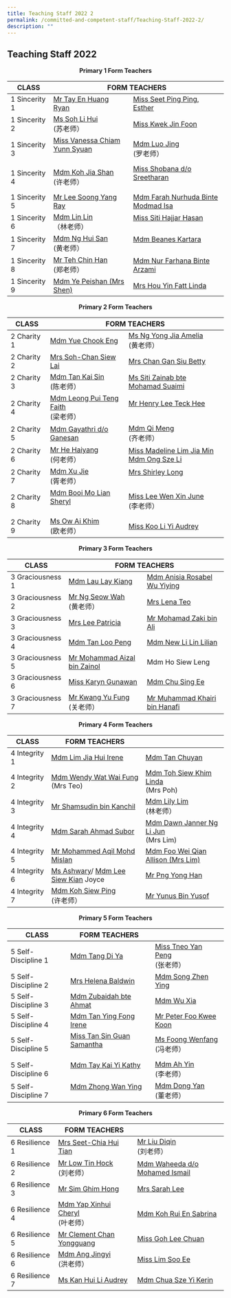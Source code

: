 ```yaml
---
title: Teaching Staff 2022 2
permalink: /committed-and-competent-staff/Teaching-Staff-2022-2/
description: ""
---
```

## Teaching Staff 2022

**<center>Primary 1 Form Teachers</center>**

<table>
<thead>
  <tr>
    <th>CLASS</th>
    <th colspan="2">FORM TEACHERS</th>
  </tr>
</thead>
<tbody>
  <tr>
    <td>1 Sincerity 1</td>
    <td><a href="mailto:ryan_tay_en_huang@moe.edu.sg">Mr Tay En Huang Ryan</a></td>
    <td><a href="mailto:seet_ping_ping_esther@moe.edu.sg">Miss Seet Ping Ping, Esther</a></td>
  </tr>
  <tr>
    <td>1 Sincerity 2</td>
    <td><a href="mailto:soh_li_hui@moe.edu.sg">Ms Soh Li Hui</a><br>(苏老师）<br></td>
    <td><a href="mailto:kwek_jin_foon@moe.edu.sg">Miss Kwek Jin Foon</a><br></td>
  </tr>
  <tr>
    <td>1 Sincerity 3</td>
    <td><a href="mailto:vanessa_chiam_yunn_shyuan@moe.edu.sg">Miss Vanessa Chiam Yunn Syuan</a><br><br></td>
    <td><a href="mailto:luo_jing@moe.edu.sg">Mdm Luo Jing</a><br>(罗老师）<br></td>
  </tr>
  <tr>
    <td>1 Sincerity 4</td>
    <td><a href="mailto:koh_jia_shan@moe.edu.sg">Mdm Koh Jia Shan</a><br>(许老师）<br></td>
    <td><a href="mailto:shobana_sreetharan@moe.edu.sg">Miss Shobana d/o Sreetharan</a><br><br></td>
  </tr>
  <tr>
    <td>1 Sincerity 5</td>
    <td><a href="mailto:lee_soong_yang@moe.edu.sg">Mr Lee Soong Yang Ray</a><br></td>
    <td><a href="mailto:farah_nurhuda_mohmad_isa@moe.edu.sg">Mdm Farah Nurhuda Binte Modmad Isa</a><br></td>
  </tr>
  <tr>
    <td>1 Sincerity 6 </td>
    <td><a href="mailto:lin_lin@moe.edu.sg">Mdm Lin Lin</a><br>（林老师）<br></td>
    <td><a href="mailto:siti_hajjar_hasan@moe.edu.sg">Miss Siti Hajjar Hasan</a><br><br></td>
  </tr>
  <tr>
    <td>1 Sincerity 7 </td>
    <td><a href="mailto:ng_hui_san@moe.edu.sg">Mdm Ng Hui San</a><br>(黄老师）<br></td>
    <td><a href="mailto:beanes_kartara@moe.edu.sg">Mdm Beanes Kartara</a><br><br></td>
  </tr>
  <tr>
    <td>1 Sincerity 8</td>
    <td><a href="mailto:teh_chin_han@moe.edu.sg">Mr Teh Chin Han</a><br>(郑老师）<br></td>
    <td><a href="mailto:nur_farhana_arzami@moe.edu.sg">Mdm Nur Farhana Binte Arzami</a><br></td>
  </tr>
  <tr>
    <td>1 Sincerity 9 </td>
    <td><a href="mailto:ye_peishan@moe.edu.sg">Mdm Ye Peishan (Mrs Shen)</a><br></td>
    <td><a href="mailto:hou_yin_fatt@moe.edu.sg">Mrs Hou Yin Fatt Linda</a></td>
  </tr>
</tbody>
</table>

**<center>Primary 2 Form Teachers</center>**

<table>
<thead>
  <tr>
    <th>CLASS</th>
    <th colspan="2">FORM TEACHERS</th>
  </tr>
</thead>
<tbody>
  <tr>
    <td>2 Charity 1</td>
    <td><a href="mailto:yue_chook_eng@moe.edu.sg">Mdm Yue Chook Eng</a></td>
    <td><a href="mailto:ng_yong_jia@moe.edu.sg">Ms Ng Yong Jia Amelia</a> <br>(黄老师）<br></td>
  </tr>
  <tr>
    <td>2 Charity 2</td>
    <td><a href="mailto:soh-chan_siew_lai@moe.edu.sg">Mrs Soh-Chan Siew Lai</a>   <br></td>
    <td><a href="mailto:chan_gan_siu@moe.edu.sg">Mrs Chan Gan Siu Betty</a><br></td>
  </tr>
  <tr>
    <td>2 Charity 3</td>
    <td><a href="mailto:tan_kai_sin_a@moe.edu.sg">Mdm Tan Kai Sin</a><br>(陈老师）<br></td>
    <td><a href="mailto:siti_zainab_mohamed_suaimi@moe.edu.sg">Ms Siti Zainab bte Mohamad Suaimi</a><br></td>
  </tr>
  <tr>
    <td>2 Charity 4</td>
    <td><a href="mailto:faith_leong_pui_teng@moe.edu.sg">Mdm Leong Pui Teng Faith</a><br>(梁老师）<br></td>
    <td><a href="mailto:lee_teck_hee_henry@moe.edu.sg">Mr Henry Lee Teck Hee</a><br><br></td>
  </tr>
  <tr>
    <td>2 Charity 5</td>
    <td><a href="mailto:gayathri_ganesan@moe.edu.sg">Mdm Gayathri d/o Ganesan</a><br></td>
    <td><a href="mailto:qi_meng@moe.edu.sg">Mdm Qi Meng</a><br>(齐老师）<br></td>
  </tr>
  <tr>
    <td>2 Charity 6 </td>
    <td><a href="mailto:he_haiyang@moe.edu.sg">Mr He Haiyang</a><br>(何老师）<br></td>
    <td><a href="mailto:madeline_lim_jia_min@moe.edu.sg">Miss Madeline Lim Jia Min</a><br><a href="mailto:ong_sze_li@moe.edu.sg">Mdm Ong Sze Li</a> </td>
  </tr>
  <tr>
    <td>2 Charity 7 </td>
    <td><a href="mailto:xu_jie@moe.edu.sg">Mdm Xu Jie</a><br>(胥老师）<br></td>
    <td><a href="mailto:shirley_loo_bee_leng@moe.edu.sg">Mrs Shirley Long</a><br><br></td>
  </tr>
  <tr>
    <td>2 Charity 8</td>
    <td><a href="mailto:booi_mo_lian@moe.edu.sg">Mdm Booi Mo Lian Sheryl</a><br><br></td>
    <td><a href="mailto:lee_wen_xin_june@moe.edu.sg">Miss Lee Wen Xin June</a><br>(李老师）</td>
  </tr>
  <tr>
    <td>2 Charity 9 </td>
    <td><a href="mailto:ow_ai_khim@moe.edu.sg">Ms Ow Ai Khim</a><br>(欧老师）<br></td>
    <td><a href="mailto:koo_li_yi_audrey@moe.edu.sg">Miss Koo Li Yi Audrey</a></td>
  </tr>
</tbody>
</table>

**<center>Primary 3 Form Teachers</center>**

<table>
<thead>
  <tr>
    <th>CLASS</th>
    <th colspan="2">FORM TEACHERS<br></th>
  </tr>
</thead>
<tbody>
  <tr>
    <td>3 Graciousness 1</td>
    <td><a href="mailto:lau_lay_kiang@moe.edu.sg">Mdm Lau Lay Kiang</a><br></td>
    <td><a href="mailto:anisia_rosabel_wu@schools.gov.sg">Mdm Anisia Rosabel Wu Yiying</a></td>
  </tr>
  <tr>
    <td>3 Graciousness 2</td>
    <td><a href="mailto:ng_seow_wah@moe.edu.sg">Mr Ng Seow Wah</a><br>(黄老师）<br></td>
    <td><a href="mailto:lena_teo@moe.edu.sg">Mrs Lena Teo</a><br></td>
  </tr>
  <tr>
    <td>3 Graciousness 3</td>
    <td><a href="mailto:lee_patricia@moe.edu.sg">Mrs Lee Patricia</a><br></td>
    <td><a href="mailto:mohamad_zaki_ali@moe.edu.sg">Mr Mohamad Zaki bin Ali</a><br></td>
  </tr>
  <tr>
    <td>3 Graciousness 4</td>
    <td><a href="mailto:tan_loo_peng@moe.edu.sg">Mdm Tan Loo Peng</a><br></td>
    <td><a href="mailto:new_lilin_lilian@moe.edu.sg">Mdm New Li Lin Lilian</a><br></td>
  </tr>
  <tr>
    <td>3 Graciousness 5</td>
    <td><a href="mailto:mohammad_aizal_zainol@moe.edu.sg">Mr Mohammad Aizal bin Zainol</a><br></td>
    <td>Mdm Ho Siew Leng<br></td>
  </tr>
  <tr>
    <td>3 Graciousness 6</td>
    <td><a href="mailto:karyn_gunawan@schools.gov.sg">Miss Karyn Gunawan</a></td>
    <td><a href="mailto:chu_sing_ee@schools.gov.sg">Mdm Chu Sing Ee</a></td>
  </tr>
  <tr>
    <td>3 Graciousness 7</td>
    <td><a href="mailto:kwang_yu_fung@moe.edu.sg">Mr Kwang Yu Fung</a><br>(关老师）<br></td>
    <td><a href="mailto:muhammad_khairi_hanafi@moe.edu.sg">Mr Muhammad Khairi bin Hanafi</a></td>
  </tr>
</tbody>
</table>

**<center>Primary 4 Form Teachers</center>**

<table>
<thead>
  <tr>
    <th>CLASS</th>
    <th>FORM TEACHERS</th>
    <th></th>
  </tr>
</thead>
<tbody>
  <tr>
    <td>4 Integrity 1<br></td>
    <td><a href="mailto:lim_jia_hui@moe.edu.sg">Mdm Lim Jia Hui Irene</a><br></td>
    <td><a href="mailto:tan_chuyan@moe.edu.sg">Mdm Tan Chuyan</a></td>
  </tr>
  <tr>
    <td>4 Integrity 2</td>
    <td><a href="mailto:wat_wai_fung@moe.edu.sg">Mdm Wendy Wat Wai Fung</a><br>(Mrs  Teo)<br></td>
    <td><a href="mailto:toh_siew_khim@moe.edu.sg">Mdm Toh Siew Khim Linda</a><br>(Mrs Poh)</td>
  </tr>
  <tr>
    <td>4 Integrity 3</td>
    <td><a href="mailto:shamsudin_kanchil@moe.edu.sg">Mr Shamsudin bin Kanchil</a><br></td>
    <td><a href="mailto:lim_lily_a@moe.edu.sg">Mdm Lily Lim</a><br>(林老师）</td>
  </tr>
  <tr>
    <td>4 Integrity 4</td>
    <td><a href="mailto:sarah_ahmad_subor@moe.edu.sg">Mdm Sarah Ahmad Subor</a><br></td>
    <td><a href="mailto:dawn_ng_li_jun@moe.edu.sg">Mdm Dawn Janner Ng Li Jun</a><br>(Mrs Lim)<br></td>
  </tr>
  <tr>
    <td>4 Integrity 5</td>
    <td><a href="mailto:mohammed_aqil_mohd_mislan@moe.edu.sg">Mr Mohammed Aqil Mohd Mislan</a><br></td>
    <td><a href="mailto:allison_foo_wei_qian@moe.edu.sg">Mdm Foo Wei Qian Allison (Mrs Lim)</a><br></td>
  </tr>
  <tr>
    <td>4 Integrity 6</td>
    <td><a href="mailto:technamoorthy_ashwary@moe.edu.sg">Ms Ashwary</a>/ <a href="mailto:lee_siew_kian_joyce@moe.edu.sg">Mdm Lee Siew K</a><a href="mailto:lee_siew_kian_joyce@moe.edu.sg">i</a><a href="mailto:lee_siew_kian_joyce@moe.edu.sg">a</a><a href="mailto:lee_siew_kian_joyce@moe.edu.sg">n</a> Joyce<br></td>
    <td><a href="mailto:png_yong_han@moe.edu.sg">Mr Png Yong Han</a><br></td>
  </tr>
  <tr>
    <td> 4 Integrity 7</td>
    <td><a href="mailto:koh_siew_ping@moe.edu.sg">Mdm Koh Siew Ping</a><br>(许老师）<br></td>
    <td><a href="mailto:yunus_b_yusof@schools.gov.sg">Mr Yunus Bin Yusof</a></td>
  </tr>
</tbody>
</table>

**<center>Primary 5 Form Teachers</center>**

<table>
<thead>
  <tr>
    <th>CLASS</th>
    <th>FORM TEACHERS</th>
    <th></th>
  </tr>
</thead>
<tbody>
  <tr>
    <td>5 Self-Discipline 1</td>
    <td><a href="mailto:tang_di_ya@moe.edu.sg">Mdm Tang Di Ya</a></td>
    <td><a href="mailto:tneo_yan_peng@moe.edu.sg">Miss Tneo Yan Peng</a><br>(张老师）<br></td>
  </tr>
  <tr>
    <td>5 Self-Discipline 2</td>
    <td><a href="mailto:helena_baldwin@moe.edu.sg">Mrs Helena Baldwin</a><br></td>
    <td><a href="mailto:song_zhenying@moe.edu.sg">Mdm Song Zhen Ying</a></td>
  </tr>
  <tr>
    <td>5 Self-Discipline 3</td>
    <td><a href="mailto:zubaidah_ahmat@moe.edu.sg">Mdm Zubaidah bte Ahmat</a><br></td>
    <td><a href="mailto:wu_xia@moe.edu.sg">Mdm Wu Xia</a></td>
  </tr>
  <tr>
    <td>5 Self-Discipline 4</td>
    <td><a href="mailto:tan_ying_fong@moe.edu.sg">Mdm Tan Ying Fong Irene</a><br></td>
    <td><a href="mailto:foo_kwee_koon@moe.edu.sg">Mr Peter Foo Kwee Koon</a><br></td>
  </tr>
  <tr>
    <td>5 Self-Discipline 5</td>
    <td><a href="mailto:samantha_s_tan@moe.edu.sg">Miss Tan Sin Guan Samantha</a><br><br></td>
    <td><a href="mailto:foong_wenfang@moe.edu.sg">Ms Foong Wenfang</a><br>(冯老师）<br></td>
  </tr>
  <tr>
    <td>5 Self-Discipline 6</td>
    <td><a href="mailto:tay_kai_yi_kathy@moe.edu.sg">Mdm Tay Kai Yi Kathy</a><br><br></td>
    <td><a href="mailto:ma_ah_yin@moe.edu.sg">Mdm Ah Yin</a><br>(李老师）<br></td>
  </tr>
  <tr>
    <td>5 Self-Discipline 7</td>
    <td><a href="mailto:zhong_wanying@moe.edu.sg">Mdm Zhong Wan Ying</a><br><br></td>
    <td><a href="mailto:dong_yan@moe.edu.sg">Mdm Dong Yan</a><br>(董老师）</td>
  </tr>
</tbody>
</table>

**<center>Primary 6 Form Teachers</center>**

<table>
<thead>
  <tr>
    <th>CLASS</th>
    <th>FORM TEACHERS</th>
    <th></th>
  </tr>
</thead>
<tbody>
  <tr>
    <td>6 Resilience 1</td>
    <td><a href="mailto:chia_hui_tian@moe.edu.sg">Mrs Seet-Chia Hui Tian</a></td>
    <td><a href="mailto:liu_diqin@moe.edu.sg">Mr Liu Diqin</a><br>(刘老师）<br></td>
  </tr>
  <tr>
    <td>6 Resilience 2</td>
    <td><a href="mailto:low_tin_hock@moe.edu.sg">Mr Low Tin Hock</a><br>(刘老师）<br></td>
    <td><a href="mailto:waheeda_mohamed_ismail@moe.edu.sg">Mdm Waheeda d/o Mohamed Ismail</a></td>
  </tr>
  <tr>
    <td>6 Resilience 3</td>
    <td><a href="mailto:sim_ghim_hong@moe.edu.sg">Mr Sim Ghim Hong</a><br></td>
    <td><a href="mailto:sarah_koh_hui_khoon@moe.edu.sg">Mrs Sarah Lee</a><br></td>
  </tr>
  <tr>
    <td>6 Resilience 4</td>
    <td><a href="mailto:cheryl_yap_xinhui@moe.edu.sg">Mdm Yap Xinhui Cheryl</a><br>(叶老师）<br></td>
    <td><a href="mailto:koh_rui_en_sabrina@moe.edu.sg">Mdm Koh Rui En Sabrina</a></td>
  </tr>
  <tr>
    <td>6 Resilience 5</td>
    <td><a href="mailto:chan_yongguang_clement@moe.edu.sg">Mr Clement Chan Yongguang</a><br></td>
    <td><a href="mailto:goh_lee_chuan@moe.edu.sg">Miss Goh Lee Chuan</a></td>
  </tr>
  <tr>
    <td>6 Resilience 6</td>
    <td><a href="mailto:ang_jingyi@moe.edu.sg">Mdm Ang Jingyi</a><br>(洪老师）<br></td>
    <td><a href="mailto:lim_soo_ee@moe.edu.sg">Miss Lim Soo Ee</a><br></td>
  </tr>
  <tr>
    <td>6 Resilience 7</td>
    <td><a href="mailto:kan_hui_li_audrey@moe.edu.sg">Ms Kan Hui Li Audrey</a><br></td>
    <td><a href="mailto:chua_sze_yi@moe.edu.sg">Mdm Chua Sze Yi Kerin</a></td>
  </tr>
</tbody>
</table>

